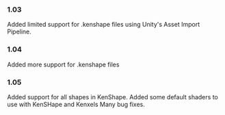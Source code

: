 ### 1.03
Added limited support for .kenshape files using Unity's Asset Import Pipeline.

### 1.04
Added more support for .kenshape files

### 1.05
Added support for all shapes in KenShape.
Added some default shaders to use with KenSHape and Kenxels
Many bug fixes.
